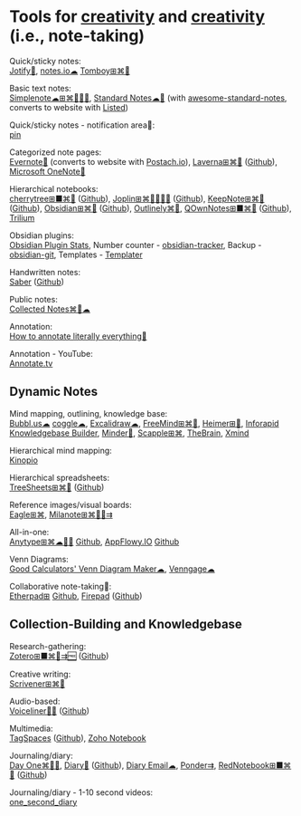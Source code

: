 
# Tools for [creativity](https://adequate.life/creativity/) and [creativity](https://adequate.life/success-4/) (i.e., note-taking)

Quick/sticky notes:  
[Jotify🍎](https://www.jotifyapp.com/),
[notes.io☁](http://notes.io/)
[Tomboy⊞⌘🐧](https://wiki.gnome.org/Apps/Tomboy)

Basic text notes:  
[Simplenote☁⊞⌘🐧🍎🤖](https://simplenote.com/),
[Standard Notes☁🐧](https://standardnotes.com/) (with [awesome-standard-notes](https://github.com/jonhadfield/awesome-standard-notes), converts to website with [Listed](https://listed.to/))

Quick/sticky notes - notification area🤖:  
[pin](https://github.com/nproth/pin)

Categorized note pages:  
[Evernote🧛](https://evernote.com/) (converts to website with [Postach.io](https://postach.io/)),
[Laverna⊞⌘🐧](https://laverna.cc/) ([Github](https://github.com/Laverna/laverna)),
[Microsoft OneNote🧛](https://www.onenote.com/)

Hierarchical notebooks:  
[cherrytree⊞■⌘🐧](https://www.giuspen.com/cherrytree/) ([Github](https://github.com/giuspen/cherrytree)),
[Joplin⊞⌘🐧🍎🤖💾](https://joplinapp.org/) ([Github](https://github.com/laurent22/joplin/)),
[KeepNote⊞⌘🐧](https://keepnote.org/) ([Github](https://github.com/mdrasmus/keepnote)),
[Obsidian⊞⌘🐧](https://obsidian.md/) ([Github](https://github.com/obsidianmd/obsidian-releases)),
[Outlinely⌘🍎](https://glamdevelopment.com/outlinely),
[QOwnNotes⊞■⌘🐧](https://www.qownnotes.org/) ([Github](https://github.com/pbek/QOwnNotes)),
[Trilium](https://github.com/zadam/trilium)

Obsidian plugins:  
[Obsidian Plugin Stats](https://obsidian-plugin-stats.vercel.app/),
Number counter - [obsidian-tracker](https://github.com/pyrochlore/obsidian-tracker),
Backup - [obsidian-git](https://github.com/denolehov/obsidian-git),
Templates - [Templater](https://silentvoid13.github.io/Templater/)

Handwritten notes:  
[Saber](https://saber.adil.hanney.org/) ([Github](https://github.com/saber-notes/saber))

Public notes:  
[Collected Notes⌘🍎☁](https://collectednotes.com/)

Annotation:  
[How to annotate literally everything💩](https://beepb00p.xyz/annotating.html)

Annotation - YouTube:  
[Annotate.tv](https://annotate.tv/)

## Dynamic Notes

Mind mapping, outlining, knowledge base:  
[Bubbl.us☁](https://bubbl.us/)
[coggle☁](https://coggle.it/),
[Excalidraw☁](https://excalidraw.com/),
[FreeMind⊞⌘🐧](http://freemind.sourceforge.net/wiki/index.php/Main_Page),
[Heimer⊞🐧](https://github.com/juzzlin/Heimer),
[Inforapid Knowledgebase Builder](http://www.buildyourmap.com/),
[Minder🐧](https://github.com/phase1geo/Minder),
[Scapple⊞⌘](https://www.literatureandlatte.com/scapple/overview),
[TheBrain](https://www.thebrain.com/),
[Xmind](https://xmind.app/)

Hierarchical mind mapping:  
[Kinopio](https://kinopio.club/)

Hierarchical spreadsheets:  
[TreeSheets⊞⌘🐧](http://strlen.com/treesheets/) ([Github](https://github.com/aardappel/treesheets))

Reference images/visual boards:  
[Eagle⊞⌘](https://eagle.cool/),
[Milanote⊞⌘🍎🤖⇉](https://milanote.com/)

All-in-one:  
[Anytype⊞⌘☁🍎🤖](https://anytype.io/) [Github](https://github.com/anyproto/anytype-ts),
[AppFlowy.IO](https://www.appflowy.io/) [Github](https://github.com/AppFlowy-IO/appflowy)

Venn Diagrams:  
[Good Calculators' Venn Diagram Maker☁](https://goodcalculators.com/venn-diagram-maker/),
[Venngage☁](https://venngage.com/features/venn-diagram-maker)

Collaborative note-taking🤝:  
[Etherpad⊞](https://etherpad.org/) [Github](https://github.com/ether/etherpad-lite),
[Firepad](https://firepad.io/) ([Github](https://github.com/FirebaseExtended/firepad))

## Collection-Building and Knowledgebase

Research-gathering:  
[Zotero⊞■⌘🐧⇉🆓](https://www.zotero.org/) ([Github](https://github.com/zotero/zotero))

Creative writing:  
[Scrivener⊞⌘🍎](https://www.literatureandlatte.com/scrivener/overview)

Audio-based:  
[Voiceliner🍎🤖](https://a9.io/voiceliner/) ([Github](https://github.com/maxkrieger/voiceliner))

Multimedia:  
[TagSpaces](https://www.tagspaces.org/) ([Github](https://github.com/tagspaces/tagspaces)),
[Zoho Notebook](https://www.zoho.com/notebook/)

Journaling/diary:  
[Day One⌘🍎🤖](https://dayoneapp.com/),
[Diary🤖](https://billthefarmer.github.io/diary/) ([Github](https://github.com/billthefarmer/diary)),
[Diary Email☁](https://diaryemail.com/),
[Ponder⇉](https://getponder.app/),
[RedNotebook⊞■⌘🐧](https://rednotebook.sourceforge.io/) ([Github](https://github.com/jendrikseipp/rednotebook))

Journaling/diary - 1-10 second videos:  
[one_second_diary](https://github.com/KyleKun/one_second_diary/)
